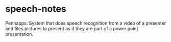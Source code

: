 # speech-notes
Pennapps: System that does speech recognition from a video of a presenter and files pictures to present as if they are part of a power point presentation.
